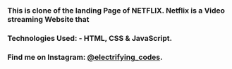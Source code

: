 ### This is clone of the landing Page of NETFLIX. Netflix is a Video streaming Website that

### Technologies Used: - HTML, CSS & JavaScript.

### Find me on Instagram: [@electrifying_codes][instagram].

[instagram]: https://www.instagram.com/electrifying_codes
